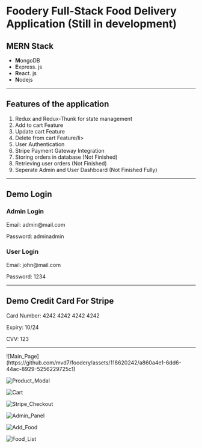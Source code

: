 <h1>Foodery Full-Stack Food Delivery Application (Still in development)</h1>

<h2>MERN Stack</h2>
 <ul>
  <li><b>M</b>ongoDB</li>
  <li><b>E</b>xpress. js</li>
  <li><b>R</b>eact. js</li>
  <li><b>N</b>odejs</li>
 </ul>
<hr>
 <h2>Features of the application</h2>

 <ol>
  <li>Redux and Redux-Thunk for state management</li>
  <li>Add to cart Feature</li>
  <li>Update cart Feature</li>
  <li>Delete from cart Feature/li>
  <li>User Authentication</li>
  <li>Stripe Payment Gateway Integration</li>
  <li>Storing orders in database (Not Finished)</li>
  <li>Retrieving user orders (Not Finished)</li>
  <li>Seperate Admin and User Dashboard (Not Finished Fully)</li>
 </ol>
<hr>
 <h2>Demo Login</h2>
 
<h3>Admin Login</h3>
<p>Email: admin@mail.com</p>
<p>Password: adminadmin</p>

<h3>User Login</h3>
<p>Email: john@mail.com</p>
<p>Password: 1234</p>
<hr>
 <h2>Demo Credit Card For Stripe</h2>
 <p>Card Number: 4242 4242 4242 4242</p>
 <p>Expiry: 10/24</p>
 <p>CVV: 123</p>

<hr>
![Main_Page](https://github.com/mvd7/foodery/assets/118620242/a860a4e1-6dd6-44ac-8929-5256229725c1)

![Product_Modal](https://github.com/mvd7/foodery/assets/118620242/1d020ef9-bd9a-4d92-927f-c69fb4c692b9)

![Cart](https://github.com/mvd7/foodery/assets/118620242/9b9f5f12-3504-4474-a631-b691c237d4ab)

![Stripe_Checkout](https://github.com/mvd7/foodery/assets/118620242/00255e3c-817d-4057-9cfb-d5352fd3aac7)

![Admin_Panel](https://github.com/mvd7/foodery/assets/118620242/4458ea9b-1f36-4437-ac2a-fe177eb57d69)

![Add_Food](https://github.com/mvd7/foodery/assets/118620242/785f2b2d-e8d3-4f99-aa90-757df0062a1d)

![Food_List](https://github.com/mvd7/foodery/assets/118620242/a26f5e57-9d6c-407b-af64-de88ba905cad)

